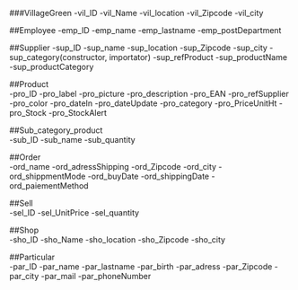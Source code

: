 ###VillageGreen
-vil_ID
-vil_Name
-vil_location
-vil_Zipcode
-vil_city

##Employee
-emp_ID
-emp_name
-emp_lastname
-emp_postDepartment

##Supplier
-sup_ID
-sup_name
-sup_location
-sup_Zipcode
-sup_city
-sup_category(constructor, importator)
-sup_refProduct
-sup_productName
-sup_productCategory


##Product  
-pro_ID
-pro_label
-pro_picture
-pro_description
-pro_EAN
-pro_refSupplier
-pro_color
-pro_dateIn
-pro_dateUpdate
-pro_category
-pro_PriceUnitHt
-pro_Stock
-pro_StockAlert

##Sub_category_product  
-sub_ID
-sub_name
-sub_quantity

##Order  
-ord_name
-ord_adressShipping
-ord_Zipcode
-ord_city
-ord_shippmentMode
-ord_buyDate
-ord_shippingDate
-ord_paiementMethod

##Sell  
-sel_ID
-sel_UnitPrice
-sel_quantity


##Shop  
-sho_ID
-sho_Name
-sho_location
-sho_Zipcode
-sho_city

##Particular  
-par_ID
-par_name
-par_lastname
-par_birth
-par_adress
-par_Zipcode
-par_city
-par_mail
-par_phoneNumber

#